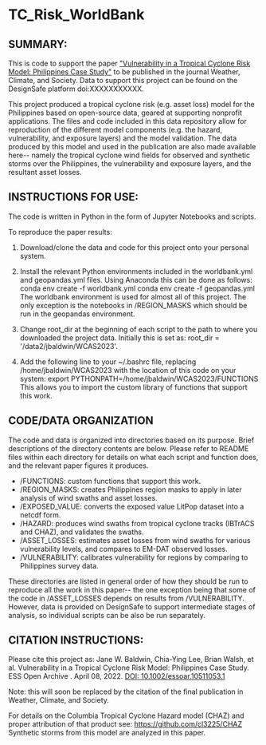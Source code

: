 # TC_Risk_WorldBank
## SUMMARY:
This is code to support the paper ["Vulnerability in a Tropical Cyclone Risk Model: Philippines Case Study"](https://essopenarchive.org/doi/full/10.1002/essoar.10511053.1) to be published in the journal Weather, Climate, and Society. Data to support this project can be found on the DesignSafe platform doi:XXXXXXXXXXX. 

This project produced a tropical cyclone risk (e.g. asset loss) model for the Philippines based on open-source data, geared at supporting nonprofit applications. The files and code included in this data repository allow for reproduction of the different model components (e.g. the hazard, vulnerability, and exposure layers) and the model validation. The data produced by this model and used in the publication are also made available here-- namely the tropical cyclone wind fields for observed and synthetic storms over the Philippines, the vulnerability and exposure layers, and the resultant asset losses. 


## INSTRUCTIONS FOR USE:

The code is written in Python in the form of Jupyter Notebooks and scripts. 

To reproduce the paper results:

1) Download/clone the data and code for this project onto your personal system.

2) Install the relevant Python environments included in the worldbank.yml and geopandas.yml files. Using Anaconda this can be done as follows:
conda env create -f worldbank.yml
conda env create -f geopandas.yml
The worldbank environment is used for almost all of this project. The only exception is the notebooks in /REGION_MASKS which should be run in the geopandas environment.

3) Change root_dir at the beginning of each script to the path to where you downloaded the project data. Initially this is set as: root_dir = '/data2/jbaldwin/WCAS2023'.

4) Add the following line to your ~/.bashrc file, replacing /home/jbaldwin/WCAS2023 with the location of this code on your system:
export PYTHONPATH=/home/jbaldwin/WCAS2023/FUNCTIONS
This allows you to import the custom library of functions that support this work.


## CODE/DATA ORGANIZATION

The code and data is organized into directories based on its purpose. Brief descriptions of the directory contents are below. 
Please refer to README files within each directory for details on what each script and function does, and the relevant paper figures it produces.

* /FUNCTIONS: custom functions that support this work.
* /REGION_MASKS: creates Philippines region masks to apply in later analysis of wind swaths and asset losses.
* /EXPOSED_VALUE: converts the exposed value LitPop dataset into a netcdf form.
* /HAZARD: produces wind swaths from tropical cyclone tracks (IBTrACS and CHAZ), and validates the swaths.
* /ASSET_LOSSES: estimates asset losses from wind swaths for various vulnerability levels, and compares to EM-DAT observed losses.
* /VULNERABILITY: calibrates vulnerability for regions by comparing to Philippines survey data.

These directories are listed in general order of how they should be run to reproduce all the work in this paper-- the one exception being that some of the code in /ASSET_LOSSES depends on results from /VULNERABILITY. However, data is provided on DesignSafe to support intermediate stages of analysis, so individual scripts can be also be run separately.


## CITATION INSTRUCTIONS:

Please cite this project as:
Jane W. Baldwin, Chia-Ying Lee, Brian Walsh, et al. Vulnerability in a Tropical Cyclone Risk Model: Philippines Case Study. ESS Open Archive . April 08, 2022.
[DOI: 10.1002/essoar.10511053.1](https://essopenarchive.org/doi/full/10.1002/essoar.10511053.1)

Note: this will soon be replaced by the citation of the final publication in Weather, Climate, and Society.

For details on the Columbia Tropical Cyclone Hazard model (CHAZ) and proper attribution of that product see: https://github.com/cl3225/CHAZ
Synthetic storms from this model are analyzed in this paper.






